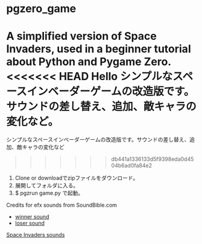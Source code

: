 # pgzero_game
A simplified version of Space Invaders, used in a beginner tutorial about Python and Pygame Zero.
<<<<<<< HEAD
Hello
シンプルなスペースインベーダーゲームの改造版です。サウンドの差し替え、追加、敵キャラの変化など。
=======

シンプルなスペースインベーダーゲームの改造版です。サウンドの差し替え、追加、敵キャラの変化など
>>>>>>> db441a1336133d5f9398eda0d4504b6ad0fa84e2


1. Clone or downloadでzipファイルをダウンロード。
2. 展開してフォルダに入る。
3. $ pgzrun game.py で起動。

Credits for efx sounds from SoundBible.com
- [winner sound](http://soundbible.com/480-Kids-Cheering.html)
- [loser sound](http://soundbible.com/1810-Wind.html)

[Space Invaders sounds](http://samples.mameworld.info/Unofficial%20Samples.htm)
